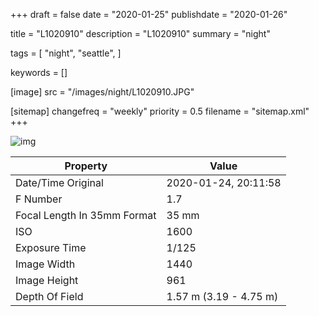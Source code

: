 +++
draft = false
date = "2020-01-25"
publishdate = "2020-01-26"

title = "L1020910"
description = "L1020910"
summary = "night"

tags = [
    "night",
    "seattle",
]

keywords = []

[image]
    src = "/images/night/L1020910.JPG"

[sitemap]
    changefreq = "weekly"
    priority = 0.5
    filename = "sitemap.xml"
+++


![img](/images/night/L1020910.JPG)

Property | Value
---------|------
Date/Time Original              | 2020-01-24, 20:11:58
F Number                        | 1.7
Focal Length In 35mm Format     | 35 mm
ISO                             | 1600
Exposure Time                   | 1/125
Image Width                     | 1440
Image Height                    | 961
Depth Of Field                  | 1.57 m (3.19 - 4.75 m)

